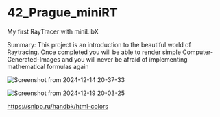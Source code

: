 # 42_Prague_miniRT
My first RayTracer with miniLibX


Summary: This project is an introduction to the beautiful world of Raytracing.
Once completed you will be able to render simple Computer-Generated-Images and you
will never be afraid of implementing mathematical formulas again


![Screenshot from 2024-12-14 20-37-33](https://github.com/user-attachments/assets/913badd5-08fa-4e78-b025-4da192e5c2af)


![Screenshot from 2024-12-19 20-03-25](https://github.com/user-attachments/assets/0e89667f-7297-4a4e-8584-a02b5cc174ed)



https://snipp.ru/handbk/html-colors
